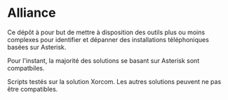 # Alliance

Ce dépôt à pour but de mettre à disposition des outils plus ou moins complexes pour identifier et dépanner des installations téléphoniques basées sur Asterisk.

Pour l'instant, la majorité des solutions se basant sur Asterisk sont compatbiles.

Scripts testés sur la solution Xorcom. Les autres solutions peuvent ne pas être compatibles.
